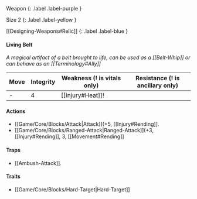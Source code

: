 Weapon
{: .label .label-purple }

Size 2
{: .label .label-yellow }

[[Designing-Weapons#Relic]]
{: .label .label-blue }

#### Living Belt
*A magical artifact of a belt brought to life, can be used as a [[Belt-Whip]] or can behave as an [[Terminology#Ally]]*

| Move | Integrity | Weakness (! is vitals only)    | Resistance (! is ancillary only) |
| ---- | --------- | ------------------------------ | -------------------------------- |
| -    | 4         | [[Injury#Heat]]! |                                  |

#### Actions
* [[Game/Core/Blocks/Attack|Attack]](+5, [[Injury#Rending]].
* [[Game/Core/Blocks/Ranged-Attack|Ranged-Attack]](+3, [[Injury#Rending]], 3, [[Movement#Rending]]

#### Traps
* [[Ambush-Attack]].

#### Traits
* [[Game/Core/Blocks/Hard-Target|Hard-Target]]